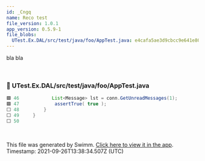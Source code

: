 ```yaml
---
id: _Cngq
name: Reco test
file_version: 1.0.1
app_version: 0.5.9-1
file_blobs:
  UTest.Ex.DAL/src/test/java/foo/AppTest.java: e4cafa5ae3d9cbcc9e641e80f131351dced94139
---
```


bla bla

<br/>

<!-- NOTE-swimm-snippet: the lines below links your snippet to Swimm -->
### 📄 UTest.Ex.DAL/src/test/java/foo/AppTest.java
```java
🟩 46         	List<Message> lst = conn.GetUnreadMessages(1);
🟩 47             assertTrue( true );
⬜ 48         }
⬜ 49     }
⬜ 50     
```

<br/>

This file was generated by Swimm. [Click here to view it in the app](https://swimm-web-app.web.app/#/repos/ls4DA2fLasmQuEbT4ipw/docs/_Cngq). Timestamp: 2021-09-26T13:38:34.507Z (UTC)